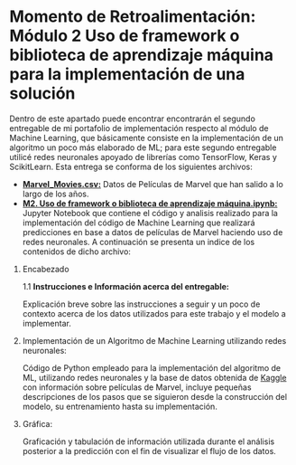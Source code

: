 # Momento de Retroalimentación: Módulo 2 Uso de framework o biblioteca de aprendizaje máquina para la implementación de una solución
Dentro de este apartado puede encontrar encontrarán el segundo entregable de mi portafolio de implementación respecto al módulo de Machine Learning, que básicamente consiste en la implementación de un algoritmo un poco más elaborado de ML; para este segundo entregable utilicé redes neuronales apoyado de librerías como TensorFlow, Keras y ScikitLearn. Esta entrega se conforma de los siguientes archivos:
* <a href="https://github.com/4lb3rt0r/TC3006_Portafolio_Implementacion/blob/main/retro/M2_ML/Implementación de una Técnica de ML con FW/Marvel_Movies.csv">**Marvel_Movies.csv:**</a> Datos de Películas de Marvel que han salido a lo largo de los años.
* <a href="https://github.com/4lb3rt0r/TC3006_Portafolio_Implementacion/blob/main/retro/M2_ML/Implementación de una Técnica de ML con FW/M2_Implementaci%C3%B3n_de_una_t%C3%A9cnica_de_aprendizaje_m%C3%A1quina.ipynb">**M2. Uso de framework o biblioteca de aprendizaje máquina.ipynb:**</a> Jupyter Notebook que contiene el código y analisis realizado para la implementación del código de Machine Learning que realizará predicciones en base a datos de películas de Marvel haciendo uso de redes neuronales. A continuación se presenta un indice de los contenidos de dicho archivo:

1. Encabezado

    1.1 **Instrucciones e Información acerca del entregable:**

    Explicación breve sobre las instrucciones a seguir y un poco de contexto acerca de los datos utilizados para este trabajo y el modelo a implementar.

2. Implementación de un Algoritmo de Machine Learning utilizando redes neuronales:<br/>
   
   Código de Python empleado para la implementación del algoritmo de ML, utilizando redes neuronales y la base de datos obtenida de <a href="https://www.kaggle.com/datasets/joebeachcapital/marvel-movies">Kaggle</a> con información sobre películas de Marvel, incluye pequeñas descripciones de los pasos que se siguieron desde la construcción del modelo, su entrenamiento hasta su implementación.

4. Gráfica:<br/>
   
   Graficación y tabulación de información utilizada durante el análisis posterior a la predicción con el fin de visualizar el flujo de los datos.
